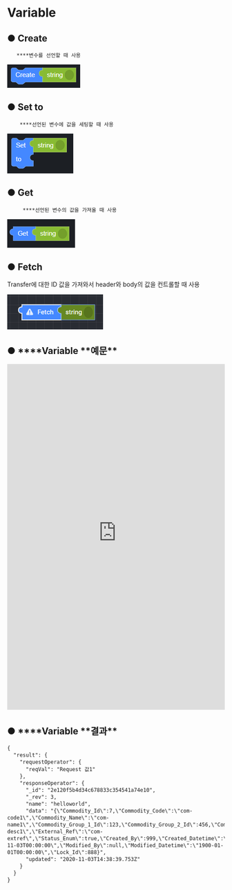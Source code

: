 # Variable

## ● **Create**

       ****변수를 선언할 때 사용

![](../img/assets/image%20%2873%29.png)

## ● **Set to**

        ****선언된 변수에 값을 세팅할 때 사용

![](../img/assets/image%20%2875%29.png)

## ● **Get**

         ****선언된 변수의 값을 가져올 때 사용

![](../img/assets/image%20%28157%29.png)

## ● **Fetch**

Transfer에 대한 ID 값을 가져와서 header와 body의 값을 컨트롤할 때 사용

![](../img/assets/image%20%28162%29.png)

## ● \***\*Variable **예문\*\*

<iframe
    src="https://d1sxhpvag16wqc.cloudfront.net/v3.1.0/variable/variable_example"
    name="프레임 이름"
    width="100%"
    height="800px"
    allow=""
    style="border:0 none"
    sandbox="allow-scripts allow-same-origin">
  iframe를 지원하지 않는 브라우저인 경우 대체정보를 제공
  ![](../img/assets/image%20%28176%29.png)

  ![](../img/assets/image%20%2866%29.png)

  ![](../img/assets/image%20%2882%29.png)
</iframe>

## ● \***\*Variable **결과\*\*

```text
{
  "result": {
    "requestOperator": {
      "reqVal": "Request 값1"
    },
    "responseOperator": {
      "_id": "2e120f5b4d34c678833c354541a74e10",
      "_rev": 3,
      "name": "helloworld",
      "data": "{\"Commodity_Id\":7,\"Commodity_Code\":\"com-code1\",\"Commodity_Name\":\"com-name1\",\"Commodity_Group_1_Id\":123,\"Commodity_Group_2_Id\":456,\"Commodity_Description\":\"com-desc1\",\"External_Ref\":\"com-extref\",\"Status_Enum\":true,\"Created_By\":999,\"Created_Datetime\":\"2020-11-03T00:00:00\",\"Modified_By\":null,\"Modified_Datetime\":\"1900-01-01T00:00:00\",\"Lock_Id\":888}",
      "updated": "2020-11-03T14:38:39.753Z"
    }
  }
}
```
